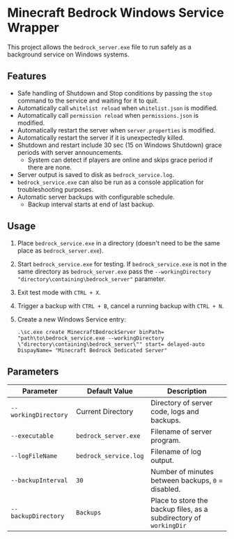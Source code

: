 # Minecraft Bedrock Windows Service Wrapper

This project allows the `bedrock_server.exe` file to run safely as a background service on Windows systems.

## Features

- Safe handling of Shutdown and Stop conditions by passing the `stop` command to the service and waiting for it to quit.
- Automatically call `whitelist reload` when `whitelist.json` is modified.
- Automatically call `permission reload` when `permissions.json` is modified.
- Automatically restart the server when `server.properties` is modified.
- Automatically restart the server if it is unexpectedly killed.
- Shutdown and restart include 30 sec (15 on Windows Shutdown) grace periods with server announcements.
  - System can detect if players are online and skips grace period if there are none.
- Server output is saved to disk as `bedrock_service.log`.
- `bedrock_service.exe` can also be run as a console application for troubleshooting purposes.
- Automatic server backups with configurable schedule.
  - Backup interval starts at end of last backup.

## Usage

1. Place `bedrock_service.exe` in a directory (doesn't need to be the same place as `bedrock_server.exe`).
2. Start `bedrock_service.exe` for testing.
   If `bedrock_service.exe` is not in the same directory as `bedrock_server.exe` pass the `--workingDirectory "directory\containing\bedrock_server"` parameter.
3. Exit test mode with `CTRL + X`.
4. Trigger a backup with `CTRL + B`, cancel a running backup with `CTRL + N`.
5. Create a new Windows Service entry:

   `.\sc.exe create MinecraftBedrockServer binPath= "path\to\bedrock_service.exe --workingDirectory \"directory\containing\bedrock_server\"" start= delayed-auto DispayName= "Minecraft Bedrock Dedicated Server" `

## Parameters

| Parameter	           | Default Value         | Description                                                        |
|----------------------|-----------------------|--------------------------------------------------------------------|
| `--workingDirectory` | Current Directory     | Directory of server code, logs and backups.                        |
| `--executable`       | `bedrock_server.exe`  | Filename of server program.	                                    |
| `--logFileName`      | `bedrock_service.log` | Filename of log output.                                            |
| `--backupInterval`   | `30`                  | Number of minutes between backups, `0` = disabled.                 |
| `--backupDirectory`  | `Backups`             | Place to store the backup files, as a subdirectory of `workingDir` |